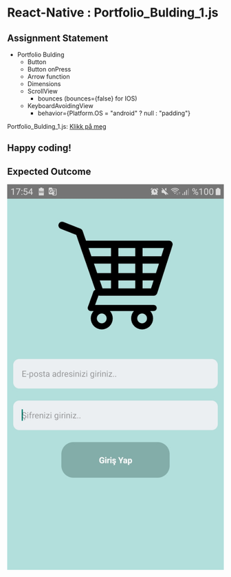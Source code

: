 # React-Native : Portfolio_Bulding_1.js

## Assignment Statement
- Portfolio Bulding
    - Button
    - Button onPress
    - Arrow function
    - Dimensions
    - ScrollView
        - bounces (bounces={false} for IOS)
    - KeyboardAvoidingView
        - behavior={Platform.OS = "android" ? null : "padding"}

Portfolio_Bulding_1.js: [Klikk på meg](https://github.com/serdardurmus/React-Native-koder/blob/main/learnReactNative/src/Portfolio_Bulding_1/Login.js)

## Happy coding!

## Expected Outcome

![Portfolio_Bulding_1.js](Portfolio_Bulding1.jpg)

